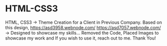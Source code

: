 # HTML-CSS3
HTML, CSS3 -> Theme Creation for a Client in Previous Company.
Based on this design,
https://asd3958.webnode.com/
https://asd7057.webnode.com/ -> Designed to showcase my skills...
Removed the Code, Placed Images to showcase my work and If you wish to use it, reach out to me.
Thank You!

